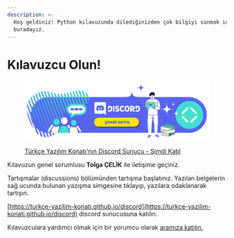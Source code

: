 ```yaml
---
description: >-
  Hoş geldiniz! Python kılavuzunda dilediğinizden çok bilgiyi sunmak için
  buradayız.
---
```


# Kılavuzcu Olun!

<figure><img src=".gitbook/assets/Discord_Sunucusu.png" alt=""><figcaption><p><a href="https://turkce-yazilim-konati.github.io/discord">Türkçe Yazılım Konatı'nın Discord Sunucu - Şimdi Katıl</a></p></figcaption></figure>

Kılavuzun genel sorumlusu **Tolga ÇELİK** ile iletişime geçiniz.

Tartışmalar (discussions) bölümünden tartışma başlatınız. Yazılan belgelerin sağ ucunda bulunan yazışma simgesine tıklayıp, yazılara odaklanarak tartışın.

[https://turkce-yazilim-konati.github.io/discord](https://turkce-yazilim-konati.github.io/discord) discord sunucusuna katılın.

Kılavuzculara yardımcı olmak için bir yorumcu olarak [aramıza katılın.](https://app.gitbook.com/invite/-MWxlgX-W1vMcFTIdgUc/FzuW2n9zKfUzqQfut7gF)
